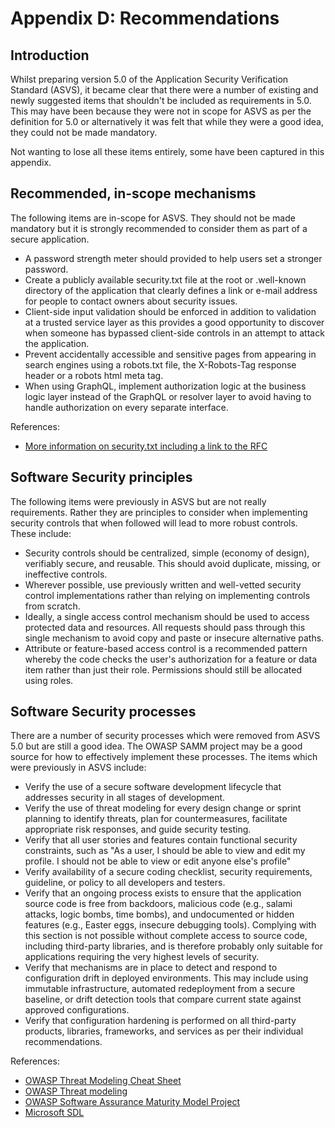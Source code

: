 # Appendix D: Recommendations

## Introduction

Whilst preparing version 5.0 of the Application Security Verification Standard (ASVS), it became clear that there were a number of existing and newly suggested items that shouldn't be included as requirements in 5.0. This may have been because they were not in scope for ASVS as per the definition for 5.0 or alternatively it was felt that while they were a good idea, they could not be made mandatory.

Not wanting to lose all these items entirely, some have been captured in this appendix.

## Recommended, in-scope mechanisms

The following items are in-scope for ASVS. They should not be made mandatory but it is strongly recommended to consider them as part of a secure application.

* A password strength meter should provided to help users set a stronger password.
* Create a publicly available security.txt file at the root or .well-known directory of the application that clearly defines a link or e-mail address for people to contact owners about security issues.
* Client-side input validation should be enforced in addition to validation at a trusted service layer as this provides a good opportunity to discover when someone has bypassed client-side controls in an attempt to attack the application.
* Prevent accidentally accessible and sensitive pages from appearing in search engines using a robots.txt file, the X-Robots-Tag response header or a robots html meta tag.
* When using GraphQL, implement authorization logic at the business logic layer instead of the GraphQL or resolver layer to avoid having to handle authorization on every separate interface.

References:

* [More information on security.txt including a link to the RFC](https://securitytxt.org/)

## Software Security principles

The following items were previously in ASVS but are not really requirements. Rather they are principles to consider when implementing security controls that when followed will lead to more robust controls. These include:

* Security controls should be centralized, simple (economy of design), verifiably secure, and reusable. This should avoid duplicate, missing, or ineffective controls.
* Wherever possible, use previously written and well-vetted security control implementations rather than relying on implementing controls from scratch.
* Ideally, a single access control mechanism should be used to access protected data and resources. All requests should pass through this single mechanism to avoid copy and paste or insecure alternative paths.
* Attribute or feature-based access control is a recommended pattern whereby the code checks the user's authorization for a feature or data item rather than just their role. Permissions should still be allocated using roles.

## Software Security processes

There are a number of security processes which were removed from ASVS 5.0 but are still a good idea. The OWASP SAMM project may be a good source for how to effectively implement these processes. The items which were previously in ASVS include:

* Verify the use of a secure software development lifecycle that addresses security in all stages of development.
* Verify the use of threat modeling for every design change or sprint planning to identify threats, plan for countermeasures, facilitate appropriate risk responses, and guide security testing.
* Verify that all user stories and features contain functional security constraints, such as "As a user, I should be able to view and edit my profile. I should not be able to view or edit anyone else's profile"
* Verify availability of a secure coding checklist, security requirements, guideline, or policy to all developers and testers.
* Verify that an ongoing process exists to ensure that the application source code is free from backdoors, malicious code (e.g., salami attacks, logic bombs, time bombs), and undocumented or hidden features (e.g., Easter eggs, insecure debugging tools). Complying with this section is not possible without complete access to source code, including third-party libraries, and is therefore probably only suitable for applications requiring the very highest levels of security.
* Verify that mechanisms are in place to detect and respond to configuration drift in deployed environments. This may include using immutable infrastructure, automated redeployment from a secure baseline, or drift detection tools that compare current state against approved configurations.
* Verify that configuration hardening is performed on all third-party products, libraries, frameworks, and services as per their individual recommendations.

References:

* [OWASP Threat Modeling Cheat Sheet](https://cheatsheetseries.owasp.org/cheatsheets/Threat_Modeling_Cheat_Sheet.html)
* [OWASP Threat modeling](https://owasp.org/www-community/Application_Threat_Modeling)
* [OWASP Software Assurance Maturity Model Project](https://owasp.org/www-project-samm/)
* [Microsoft SDL](https://www.microsoft.com/en-us/securityengineering/sdl/)
